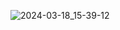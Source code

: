 ![2024-03-18_15-39-12](https://github.com/iSIX0NE/Task5_Spring/assets/137790126/ae023668-5718-4bdb-ae83-5d5c87aabd57)
